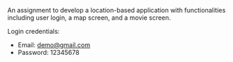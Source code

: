 An assignment to develop a location-based application with functionalities including user login, a map screen, and a movie screen. 

Login credentials:
- Email: demo@gmail.com
- Password: 12345678
